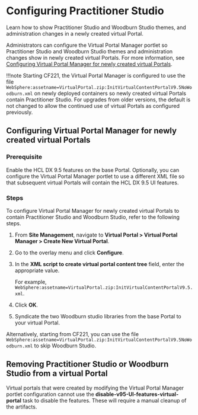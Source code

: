 # Configuring Practitioner Studio

Learn how to show Practitioner Studio and Woodburn Studio themes, and administration changes in a newly created virtual Portal.

Administrators can configure the Virtual Portal Manager portlet so Practitioner Studio and Woodburn Studio themes and administration changes show in newly created virtual Portals. For more information, see [Configuring Virtual Portal Manager for newly created virtual Portals](#configuring-virtual-portal-manager-for-newly-created-virtual-portals).

!!!note
    Starting CF221, the Virtual Portal Manager is configured to use the file `WebSphere:assetname=VirtualPortal.zip:InitVirtualContentPortalV9.5NoWoodburn.xml` on newly deployed containers so newly created virtual Portals contain Practitioner Studio. For upgrades from older versions, the default is not changed to allow the continued use of virtual Portals as configured previously.

## Configuring Virtual Portal Manager for newly created virtual Portals 

### Prerequisite

Enable the HCL DX 9.5 features on the base Portal. Optionally, you can configure the Virtual Portal Manager portlet to use a different XML file so that subsequent virtual Portals will contain the HCL DX 9.5 UI features.

### Steps

To configure Virtual Portal Manager for newly created virtual Portals to contain Practitioner Studio and Woodburn Studio, refer to the following steps.

1. From **Site Management**, navigate to **Virtual Portal > Virtual Portal Manager > Create New Virtual Portal**.

2. Go to the overlay menu and click **Configure**.

3. In the **XML script to create virtual portal content tree** field, enter the appropriate value. 

    For example, `WebSphere:assetname=VirtualPortal.zip:InitVirtualContentPortalV9.5.xml`.

4. Click **OK**.

5. Syndicate the two Woodburn studio libraries from the base Portal to your virtual Portal.

Alternatively, starting from CF221, you can use the file `WebSphere:assetname=VirtualPortal.zip:InitVirtualContentPortalV9.5NoWoodburn.xml` to skip Woodburn Studio.

## Removing Practitioner Studio or Woodburn Studio from a virtual Portal

Virtual portals that were created by modifying the Virtual Portal Manager portlet configuration cannot use the **disable-v95-UI-features-virtual-portal** task to disable the features. These will require a manual cleanup of the artifacts.